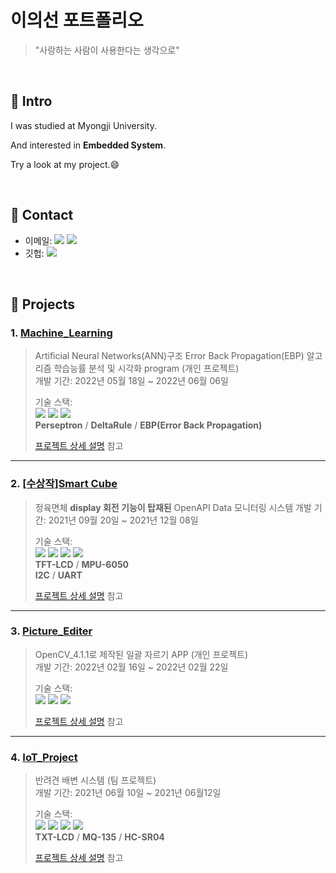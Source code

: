 # 이의선 포트폴리오
> "사랑하는 사람이 사용한다는 생각으로" 

</br>

## :pushpin: Intro
I was studied at Myongji University.

And interested in **Embedded System**.

Try a look at my project.😄

</br>

## :pushpin: Contact
- 이메일: <a href="https://mail.naver.com/#%7B%22fClass%22%3A%22write%22%2C%22oParameter%22%3A%7B%22orderType%22%3A%22new%22%2C%22sMailList%22%3A%22%22%7D%7D"><img src="https://img.shields.io/badge/jncdfgh13@naver.com-03C75A?style=flat-square&logo=Naver&logoColor=white&link=https://mail.naver.com/#%7B%22fClass%22%3A%22write%22%2C%22oParameter%22%3A%7B%22orderType%22%3A%22new%22%2C%22sMailList%22%3A%22%22%7D%7D/"/></a>
<a href="https://mail.google.com"><img src="https://img.shields.io/badge/jncdfgh@gmail.com-EA4335?style=flat-square&logo=Gmail&logoColor=white&link=https://mail.google.com"/></a>
- 깃헙: <a href="https://github.com/EuiSeonLEE"><img src="https://img.shields.io/badge/EuiSeonLEE-000000?style=flat-square&logo=GitHub&logoColor=white"/></a> 


</br>

## :pushpin: Projects
### 1. [Machine_Learning](https://github.com/EuiSeonLEE/Machine_Learning)
>Artificial Neural Networks(ANN)구조 Error Back Propagation(EBP) 알고리즘 학습능률 분석 및 시각화 program (개인 프로젝트)  
>개발 기간: 2022년 05월 18일 ~ 2022년 06월 06일
>  
>기술 스택:  
><img src="https://img.shields.io/badge/C-A8B9CC?style=flat-square&logo=C&logoColor=black"/>
><img src="https://img.shields.io/badge/MATLAB-A30701?style=flat-square&logo=MathWorks&logoColor=white"/>
><img src="https://img.shields.io/badge/Visual Studio Code-007ACC?style=flat-square&logo=Visual Studio Code&logoColor=white"/></br>
>**Perseptron** / **DeltaRule** / **EBP(Error Back Propagation)**
>  
>[프로젝트 상세 설명](https://github.com/EuiSeonLEE/Machine_Learning) 참고

---

### 2. [[수상작]Smart Cube](https://github.com/EuiSeonLEE/Smart-Cube)
> 정육면체 **display 회전 기능이 탑재된** OpenAPI Data 모니터링 시스템
>개발 기간: 2021년 09월 20일 ~ 2021년 12월 08일
>  
>기술 스택:  
><img src="https://img.shields.io/badge/C++-00599C?style=flat-square&logo=C%2B%2B&logoColor=white"/></a> 
><img src="https://img.shields.io/badge/Arduino-00979D?style=flat-square&logo=Arduino&logoColor=white"/></a> 
><img src="https://img.shields.io/badge/ESP8266-E7352C?style=flat-square&logo=Espressif&logoColor=white"/></a>
><img src="https://img.shields.io/badge/Solidworks-005386?style=flat-square&logo=Dassault Systèmes&logoColor=white"/></br>
>**TFT-LCD** / **MPU-6050**</br>
>**I2C** / **UART**
> 
>[프로젝트 상세 설명](https://github.com/EuiSeonLEE/Smart-Cube) 참고

---
### 3. [Picture_Editer](https://github.com/EuiSeonLEE/Picture_Editer)
>OpenCV_4.1.1로 제작된 일괄 자르기 APP  (개인 프로젝트)  
>개발 기간: 2022년 02월 16일 ~ 2022년 02월 22일
>  
>기술 스택:  
><img src="https://img.shields.io/badge/C++-00599C?style=flat-square&logo=C%2B%2B&logoColor=white"/>
><img src="https://img.shields.io/badge/OpenCV-5C3EE8?style=flat-square&logo=Opencv"/>
><img src="https://img.shields.io/badge/Visual Studio-5C2D91?style=flat-square&logo=Visual Studio&logoColor=white"/></a> 
>  
>[프로젝트 상세 설명](https://github.com/EuiSeonLEE/Picture_Editer) 참고

---

### 4. [IoT_Project](https://github.com/EuiSeonLEE/IoT_Project_60161829)
>반려견 배변 시스템  (팀 프로젝트)  
>개발 기간: 2021년 06월 10일 ~ 2021년 06월12일
>  
>기술 스택:  
><img src="https://img.shields.io/badge/C++-00599C?style=flat-square&logo=C%2B%2B&logoColor=white"/></a> 
><img src="https://img.shields.io/badge/Arduino-00979D?style=flat-square&logo=Arduino&logoColor=white"/></a> 
><img src="https://img.shields.io/badge/ESP8266-E7352C?style=flat-square&logo=Espressif&logoColor=white"/></a>
><img src="https://img.shields.io/badge/IFTTT-000000?style=flat-square&logo=IFTTT&logoColor=white"/></br>
>**TXT-LCD** / **MQ-135** / **HC-SR04**
>
>[프로젝트 상세 설명](https://github.com/EuiSeonLEE/IoT_Project_60161829) 참고

